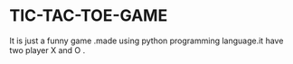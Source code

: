 # TIC-TAC-TOE-GAME
It is just a funny game .made using python programming language.it have two player X and O .
